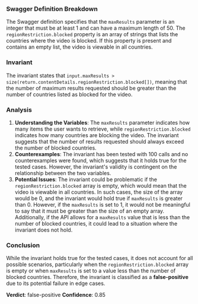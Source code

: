### Swagger Definition Breakdown
The Swagger definition specifies that the `maxResults` parameter is an integer that must be at least 1 and can have a maximum length of 50. The `regionRestriction.blocked` property is an array of strings that lists the countries where the video is blocked. If this property is present and contains an empty list, the video is viewable in all countries.

### Invariant
The invariant states that `input.maxResults > size(return.contentDetails.regionRestriction.blocked[])`, meaning that the number of maximum results requested should be greater than the number of countries listed as blocked for the video.

### Analysis
1. **Understanding the Variables**: The `maxResults` parameter indicates how many items the user wants to retrieve, while `regionRestriction.blocked` indicates how many countries are blocking the video. The invariant suggests that the number of results requested should always exceed the number of blocked countries.
2. **Counterexamples**: The invariant has been tested with 100 calls and no counterexamples were found, which suggests that it holds true for the tested cases. However, the invariant's validity is contingent on the relationship between the two variables.
3. **Potential Issues**: The invariant could be problematic if the `regionRestriction.blocked` array is empty, which would mean that the video is viewable in all countries. In such cases, the size of the array would be 0, and the invariant would hold true if `maxResults` is greater than 0. However, if the `maxResults` is set to 1, it would not be meaningful to say that it must be greater than the size of an empty array. Additionally, if the API allows for a `maxResults` value that is less than the number of blocked countries, it could lead to a situation where the invariant does not hold.

### Conclusion
While the invariant holds true for the tested cases, it does not account for all possible scenarios, particularly when the `regionRestriction.blocked` array is empty or when `maxResults` is set to a value less than the number of blocked countries. Therefore, the invariant is classified as a **false-positive** due to its potential failure in edge cases.

**Verdict**: false-positive
**Confidence**: 0.85
